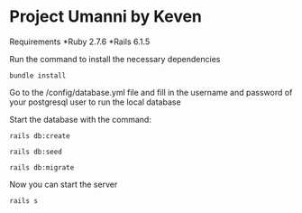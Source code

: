 # Project Umanni by Keven

Requirements
*Ruby 2.7.6
*Rails 6.1.5

Run the command to install the necessary dependencies
```
bundle install
```

Go to the /config/database.yml file and fill in the username and password of your postgresql user to run the local database

Start the database with the command:
```
rails db:create
```
```
rails db:seed
```
```
rails db:migrate
```
Now you can start the server
```
rails s
```
